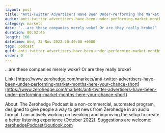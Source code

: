 ```yaml
---
layout: post
title: "Anti-Twitter Advertisers Have Been Under-Performing The Market For Months: Here Is Your Chance To Short Them"
audio: anti-twitter-advertisers-have-been-under-performing-market-months-here-your-chance-short-0
category: markets
desc: "...are these companies merely woke? Or are they really broke?"
duration: 00:02:46
length: 166
datetime: Wed, 23 Nov 2022 20:40:00 +0000
tags: podcast
guid: anti-twitter-advertisers-have-been-under-performing-market-months-here-your-chance-short-0
order: 0
---
```

...are these companies merely woke? Or are they really broke?

Link: [https://www.zerohedge.com/markets/anti-twitter-advertisers-have-been-under-performing-market-months-here-your-chance-short](https://www.zerohedge.com/markets/anti-twitter-advertisers-have-been-under-performing-market-months-here-your-chance-short)

About: The Zerohedge Podcast is a non-commercial, automated program, designed to give people a way to get news from Zerohedge in an audio format.  I am actively working on tweaking and improving the setup to create a better listening experience (October 2022).  Suggestions are welcome: [zerohedgePodcast@outlook.com](mailto:zerohedgePodcast@outlook.com)